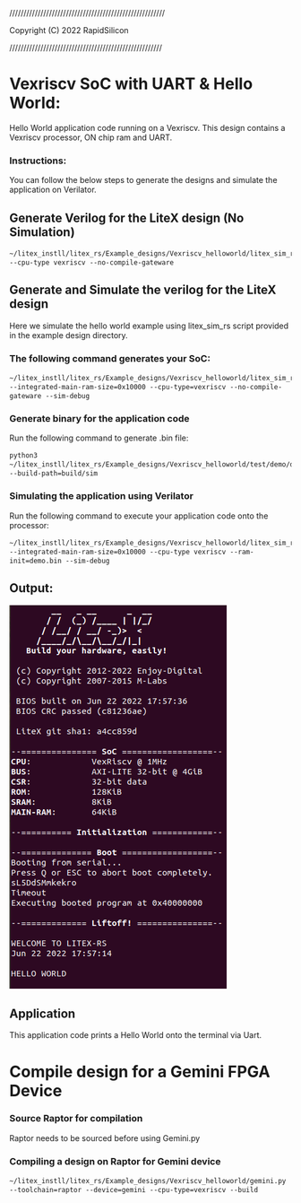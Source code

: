 ///////////////////////////////////////////////////////

Copyright (C) 2022 RapidSilicon

//////////////////////////////////////////////////////

# Vexriscv SoC with UART & Hello World:
Hello World application code running on a Vexriscv. This design contains a Vexriscv processor, ON chip ram and UART.

### Instructions:
You can follow the below steps to generate the designs and simulate the application on Verilator.


## Generate Verilog for the LiteX design (No Simulation)

```
~/litex_instll/litex_rs/Example_designs/Vexriscv_helloworld/litex_sim_rs.py --cpu-type vexriscv --no-compile-gateware 
```

## Generate and Simulate the verilog for the LiteX design
Here we simulate the hello world example using litex_sim_rs script provided in the example design directory.

### The following command generates your SoC:
```
~/litex_instll/litex_rs/Example_designs/Vexriscv_helloworld/litex_sim_rs.py --integrated-main-ram-size=0x10000 --cpu-type=vexriscv --no-compile-gateware --sim-debug
```

### Generate binary for the application code

Run the following command to generate .bin file:
```
python3 ~/litex_instll/litex_rs/Example_designs/Vexriscv_helloworld/test/demo/demo.py --build-path=build/sim
```
### Simulating the application using Verilator

Run the following command to execute your application code onto the processor:
```
~/litex_instll/litex_rs/Example_designs/Vexriscv_helloworld/litex_sim_rs.py --integrated-main-ram-size=0x10000 --cpu-type vexriscv --ram-init=demo.bin --sim-debug 
```


## Output:
![hello_sim.png](./../../Docs/Pictures/hello_sim.png "Optional title")

## Application
This application code prints a Hello World onto the terminal via Uart.


# Compile design for a Gemini FPGA Device

### Source Raptor for compilation

Raptor needs to be sourced before using Gemini.py

### Compiling a design on Raptor for Gemini device

```
~/litex_instll/litex_rs/Example_designs/Vexriscv_helloworld/gemini.py --toolchain=raptor --device=gemini --cpu-type=vexriscv --build
```